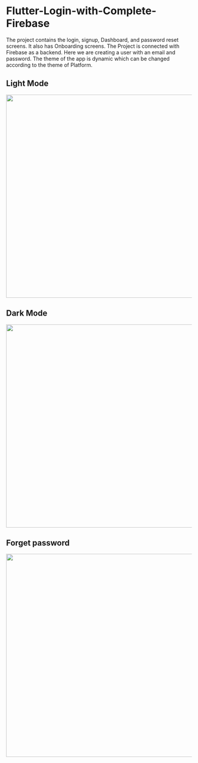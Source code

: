 # Flutter-Login-with-Complete-Firebase

The project contains the login, signup, Dashboard, and password reset screens. It also has Onboarding screens. The Project is connected with Firebase as a backend. Here we are creating a user with an email and password. The theme of the app is dynamic which can be changed according to the theme of Platform.


## Light Mode

<img width="900" height="550" src="login_signup_images/light mode.png">       


## Dark Mode

<img width="900" height="550" src="login_signup_images/dark mode.png">


## Forget password

<img width="800" height="550" src="login_signup_images/forget password.png">       
